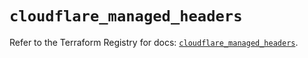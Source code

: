 # `cloudflare_managed_headers`

Refer to the Terraform Registry for docs: [`cloudflare_managed_headers`](https://registry.terraform.io/providers/cloudflare/cloudflare/4.42.0/docs/resources/managed_headers).
